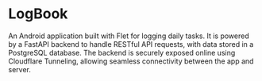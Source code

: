 # LogBook
An Android application built with Flet for logging daily tasks. It is powered by a FastAPI backend to handle RESTful API requests, with data stored in a PostgreSQL database. The backend is securely exposed online using Cloudflare Tunneling, allowing seamless connectivity between the app and server.
